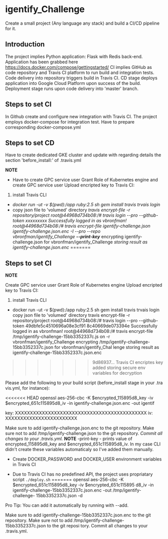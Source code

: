 # igentify_Challenge
Create a small project (Any language any stack) and build a CI/CD pipeline for it.

 
## Introduction
The project implies Python application: Flask with Redis back-end. Application has been grabbed here https://docs.docker.com/compose/gettingstarted/ 
CI implies GitHub as code repository and Travis CI platform to run build and integration tests.
Code delivery into repository triggers build in Travis CI. 
CD stage deploys application into Google Cloud Platform upon success of the build. Deployment stage runs upon code delivery into 'master' branch.


## Steps to set CI

In Github create and configure new integration with Travis CI. 
The project employs docker-compose for integration test. Have to prepare corresponding docker-compose.yml

## Steps to set CD

Have to create dedicated GKE cluster and update with regarding details the section 'before_install:' of .travis.yml 

**NOTE** 
* Have to create GPC service user
Grant Role of Kubernetes engine and create GPC service user
Upload encripted key to Travis CI:
1) install Travis CLI
- _docker run -ut -v $(pwd):/app ruby:2.5 sh_
_gem install travis_
_trvais login_
- copy json file to 'volumed' directory
_travis encrypt-file <service account.json> -r repository/project_
_root@44968d734b08:/# travis login --pro  --github-token xxxxxxxxx_
_Successfully logged in as vbronfman!_
_root@44968d734b08:/# travis encrypt-file igentify-challenge.json igentify-challenge.json.enc -I --pro --repo vbronfman/igentify_Challenge **--print-key**_
encrypting igentify-challenge.json for vbronfman/igentify_Challenge
_storing result as igentify-challenge.json.enc_
=======

## Steps to set CI

**NOTE** 

Create GPC service user
Grant Role of Kubernetes engine
Upload encripted key to Travis CI:
1) install Travis CLI
- docker run -ut -v $(pwd):/app ruby:2.5 sh
gem install travis
trvais login
copy json file to 'volumed' directory
travis encrypt-file <service account.json> -r repository/project 
root@44968d734b08:/# travis login --pro  --github-token 49dbfe5c4510696a08e3cf91
8c40669de073394e
Successfully logged in as vbronfman!
root@44968d734b08:/# travis encrypt-file /tmp/igentify-challenge-15bb3352337c.js
on  -r vbronfman/igentify_Challenge
encrypting /tmp/igentify-challenge-15bb3352337c.json for vbronfman/igentify_Chal
lenge
storing result as igentify-challenge-15bb3352337c.json.enc
>>>>>>> 9d86937... Travis CI encriptes key added
storing secure env variables for decryption

Please add the following to your build script (before_install stage in your .tra
vis.yml, for instance):

<<<<<<< HEAD
    openssl aes-256-cbc -K $encrypted_115895d8_key -iv $encrypted_651c115895d8_iv -in igentify-challenge.json.enc -out igentif

key: XXXXXXXXXXXXXXXXXXXXXXXXXXXXXXXXXXXXXXXXXXXX
iv:  XXXXXXXXXXXXXXXXXXXXXXXX

Make sure to add igentify-challenge.json.enc to the git repository.
Make sure not to add /tmp/igentify-challenge.json to the git repository.
_Commit all changes to your .travis.yml._
**NOTE** 
-print-key - prints value of encrypted_115895d8_key and $encrypted_651c115895d8_iv. In my case CLI didn't create these variables automaticaly so I've added them manually.

* Create DOCKER_PASSWORD and DOCKER_USER environment variables in Travis CI

* Due to Travis CI has no predefined API, the project uses propriatary script `./deploy.sh` 
=======
    openssl aes-256-cbc -K $encrypted_651c115895d8_key -iv $encrypted_651c115895
d8_iv -in igentify-challenge-15bb3352337c.json.enc -out /tmp/igentify-challenge-
15bb3352337c.json -d

Pro Tip: You can add it automatically by running with --add.

Make sure to add igentify-challenge-15bb3352337c.json.enc to the git repository.
Make sure not to add /tmp/igentify-challenge-15bb3352337c.json to the git reposi
tory.
Commit all changes to your .travis.yml.

